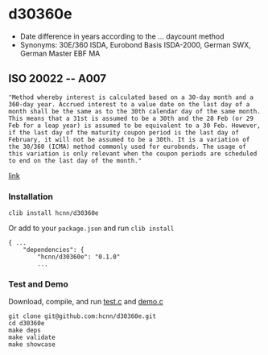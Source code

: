 # d30360e
* Date difference in years according to the ... daycount method
* Synonyms: 30E/360 ISDA, Eurobond Basis ISDA-2000, German SWX, German Master EBF MA


## ISO 20022 -- A007

    "Method whereby interest is calculated based on a 30-day month and a 360-day year. Accrued interest to a value date on the last day of a month shall be the same as to the 30th calendar day of the same month. This means that a 31st is assumed to be a 30th and the 28 Feb (or 29 Feb for a leap year) is assumed to be equivalent to a 30 Feb. However, if the last day of the maturity coupon period is the last day of February, it will not be assumed to be a 30th. It is a variation of the 30/360 (ICMA) method commonly used for eurobonds. The usage of this variation is only relevant when the coupon periods are scheduled to end on the last day of the month."

[link](https://www.iso20022.org/15022/uhb/mt565-16-field-22f.htm)


### Installation
```
clib install hcnn/d30360e
```

Or add to your `package.json` and run `clib install`

```
{ ...
    "dependencies": {
        "hcnn/d30360e": "0.1.0"
        ...
```

### Test and Demo
Download, compile, and run [test.c](https://github.com/hcnn/d30360e/blob/master/test.c) and [demo.c](https://github.com/hcnn/d30360e/blob/master/demo.c)

```
git clone git@github.com:hcnn/d30360e.git
cd d30360e
make deps
make validate
make showcase
```
